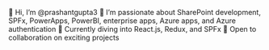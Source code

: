 👋 Hi, I’m @prashantgupta3
👀 I’m passionate about SharePoint development, SPFx, PowerApps, PowerBI, enterprise apps, Azure apps, and Azure authentication
🌱 Currently diving into React.js, Redux, and SPFx
💞️ Open to collaboration on exciting projects
<!---
prashantgupta3/prashantgupta3 is a ✨ special ✨ repository because its `README.md` (this file) appears on your GitHub profile.
You can click the Preview link to take a look at your changes.
--->
